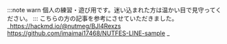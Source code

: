 :::note warn
個人の練習・遊び用です。迷い込まれた方は温かい目で見守ってください。
:::
こちらの方の記事を参考にさせていただきました。
_https://hackmd.io/@nutmeg/BJl4Rexzs
https://github.com/imaimai17468/NUTFES-LINE-sample
_
